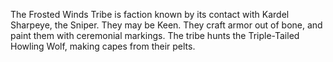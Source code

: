 The Frosted Winds Tribe is faction known by its contact with Kardel Sharpeye, the  Sniper. They may be Keen. They craft armor out of bone, and paint them with ceremonial markings. The tribe hunts the Triple-Tailed Howling Wolf, making capes from their pelts.
